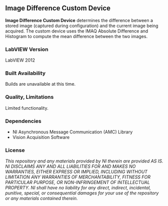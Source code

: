 ## Image Difference Custom Device ##

**Image Difference Custom Device** determines the difference between a stored image (captured during configuration) and the current image being acquired. The custom device uses the IMAQ Absolute Difference and Histogram to compute the mean difference between the two images.

### LabVIEW Version ###

LabVIEW 2012

### Built Availability ###

Builds are unavailable at this time.

### Quality, Limitations ###

Limited functionality.

### Dependencies ###

* NI Asynchronous Message Communication (AMC) Library
* Vision Acquisition Software

### License ###

*This repository and any materials provided by NI therein are provided AS IS. NI DISCLAIMS ANY AND ALL LIABILITIES FOR AND MAKES NO WARRANTIES, EITHER EXPRESS OR IMPLIED, INCLUDING WITHOUT LIMITATION ANY WARRANTIES OF MERCHANTABILITY, FITNESS FOR  PARTICULAR PURPOSE, OR NON-INFRINGEMENT OF INTELLECTUAL PROPERTY. NI shall have no liability for any direct, indirect, incidental, punitive, special, or consequential damages for your use of the repository or any materials contained therein.*